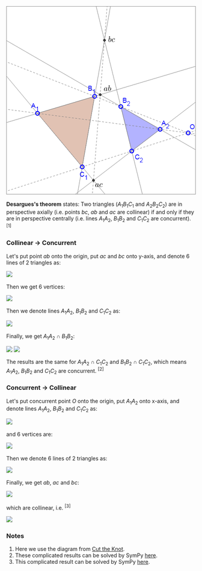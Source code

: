 <img src="diagrams/desargues.png">

**Desargues's theorem** states: Two triangles (*A*<sub>1</sub>*B*<sub>1</sub>*C*<sub>1</sub> and *A*<sub>2</sub>*B*<sub>2</sub>*C*<sub>2</sub>) are in perspective axially (i.e. points *bc*, *ab* and *ac* are collinear) if and only if they are in perspective centrally (i.e. lines *A*<sub>1</sub>*A*<sub>2</sub>, *B*<sub>1</sub>*B*<sub>2</sub> and *C*<sub>1</sub>*C*<sub>2</sub> are concurrent). <sup>[1]</sup>

### Collinear → Concurrent

Let's put point *ab* onto the origin, put *ac* and *bc* onto y-axis, and denote 6 lines of 2 triangles as:

<img src="https://latex.codecogs.com/gif.latex?\begin{cases}A_1B_1:y=gx\\A_2B_2:y=hx\\A_1C_1:y=jx+e\\A_2C_2:y=kx+e\\B_1C_1:y=mx+f\\B_2C_2:y=nx+f\end{cases}">

Then we get 6 vertices:

<img src="https://latex.codecogs.com/gif.latex?\begin{cases}x_\text{A1}=e/(g-j)\\y_\text{A1}=eg/(g-j)\\x_\text{A2}=e/(h-k)\\y_\text{A2}=eh/(h-k)\\x_\text{B1}=f/(g-m)\\y_\text{B1}=fg/(g-m)\\x_\text{B2}=f/(h-n)\\y_\text{B2}=fh/(h-n)\\x_\text{C1}=(f-e)/(j-m)\\y_\text{C1}=(fj-em)/(j-m)\\x_\text{C2}=(f-e)/(k-n)\\y_\text{C2}=(fk-en)/(k-n)\end{cases}">

Then we denote lines *A*<sub>1</sub>*A*<sub>2</sub>, *B*<sub>1</sub>*B*<sub>2</sub> and *C*<sub>1</sub>*C*<sub>2</sub> as:

<img src="https://latex.codecogs.com/gif.latex?\begin{cases}A_1A_2:xy_\text{A1}+x_\text{A1}y_\text{A2}+x_\text{A2}y=x_\text{A1}y+x_\text{A2}y_\text{A1}+xy_\text{A2}\\B_1B_2:xy_\text{B1}+x_\text{B1}y_\text{B2}+x_\text{B2}y=x_\text{B1}y+x_\text{B2}y_\text{B1}+xy_\text{B2}\\C_1C_2:xy_\text{C1}+x_\text{C1}y_\text{C2}+x_\text{C2}y=x_\text{C1}y+x_\text{C2}y_\text{C1}+xy_\text{C2}\end{cases}">

Finally, we get *A*<sub>1</sub>*A*<sub>2</sub> ∩ *B*<sub>1</sub>*B*<sub>2</sub>:

<img src="https://latex.codecogs.com/gif.latex?x=\frac{-eg+eh+em-en+fg-fh-fj+fk}{gk-gn-hj+hm+jn-km}">

<img src="https://latex.codecogs.com/gif.latex?y=\frac{-egn+ehm+fgk-fhj}{gk-gn-hj+hm+jn-km}">

The results are the same for *A*<sub>1</sub>*A*<sub>2</sub> ∩ *C*<sub>1</sub>*C*<sub>2</sub> and *B*<sub>1</sub>*B*<sub>2</sub> ∩ *C*<sub>1</sub>*C*<sub>2</sub>, which means *A*<sub>1</sub>*A*<sub>2</sub>, *B*<sub>1</sub>*B*<sub>2</sub> and *C*<sub>1</sub>*C*<sub>2</sub> are concurrent. <sup>[2]</sup>

### Concurrent → Collinear

Let's put concurrent point *O* onto the origin, put *A*<sub>1</sub>*A*<sub>2</sub> onto x-axis, and denote lines *A*<sub>1</sub>*A*<sub>2</sub>, *B*<sub>1</sub>*B*<sub>2</sub> and *C*<sub>1</sub>*C*<sub>2</sub> as:

<img src="https://latex.codecogs.com/gif.latex?\begin{cases}A_1A_2:y=0\\B_1B_2:y=ex\\C_1C_2:y=fx\end{cases}">

and 6 vertices are:

<img src="https://latex.codecogs.com/gif.latex?\begin{cases}A_1:(g,0)\\A_2:(h,0)\\B_1:(j,ej)\\B_2:(k,ek)\\C_1:(m,fm)\\C_2:(n,fn)\end{cases}">

Then we denote 6 lines of 2 triangles as:

<img src="https://latex.codecogs.com/gif.latex?\begin{cases}A_1B_1:g\cdot%20ej+j\cdot%20y=g\cdot%20y+x\cdot%20ej\\A_1C_1:g\cdot%20fm+m\cdot%20y=g\cdot%20y+x\cdot%20fm\\B_1C_1:x\cdot%20ej+j\cdot%20fm+m\cdot%20y=j\cdot%20y+m\cdot%20ej+x\cdot%20fm\\A_2B_2:h\cdot%20ek+k\cdot%20y=h\cdot%20y+x\cdot%20ek\\A_2C_2:h\cdot%20fn+n\cdot%20y=h\cdot%20y+x\cdot%20fn\\B_2C_2:x\cdot%20ek+k\cdot%20fn+n\cdot%20y=k\cdot%20y+n\cdot%20ek+x\cdot%20fn\end{cases}">

Finally, we get *ab*, *ac* and *bc*:

<img src="https://latex.codecogs.com/gif.latex?\begin{cases}x_\text{ab}=(-ghj+ghk+gjk-hjk)/(gk-hj)\\y_\text{ab}=(egjk-ehjk)/(gk-hj)\\x_\text{ac}=(-ghm+ghn+gmn-hmn)/(gn-hm)\\y_\text{ac}=(fgmn-fhmn)/(gn-hm)\\x_\text{bc}=(-jkm+jkn+jmn-kmn)/(jn-km)\\y_\text{bc}=(-ejkm+ejkn+fjmn-fkmn)/(jn-km)\end{cases}">

which are collinear, i.e. <sup>[3]</sup>

<img src="https://latex.codecogs.com/gif.latex?x_\text{ab}y_\text{ac}+x_\text{ac}y_\text{bc}+x_\text{bc}y_\text{ab}=x_\text{ac}y_\text{ab}+x_\text{bc}y_\text{ac}+x_\text{ab}y_\text{bc}">

### Notes

1. Here we use the diagram from [Cut the Knot](https://www.cut-the-knot.org/Curriculum/Geometry/Desargues.shtml).
2. These complicated results can be solved by SymPy [here](projective/desargues1.py).
3. This complicated result can be solved by SymPy [here](projective/desargues2.py).